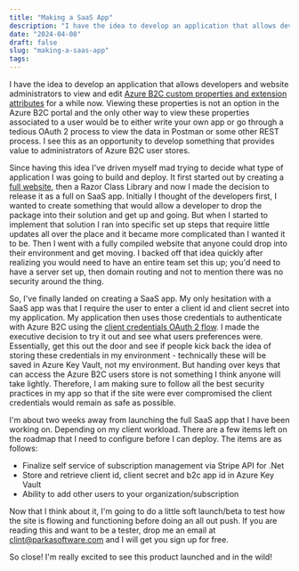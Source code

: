 ```yaml
---
title: "Making a SaaS App"
description: "I have the idea to develop an application that allows developers and website administrators to view and edit Azure B2C custom properties and extension attributes. "
date: "2024-04-08"
draft: false
slug: "making-a-saas-app"
tags:
---
```


<p>I have the idea to develop an application that allows developers and website administrators to view and edit <a href="awseb-AWSEB-63XWZHSFJDA4" rel="noreferrer">Azure B2C custom properties and extension attributes</a> for a while now. Viewing these properties is not an option in the Azure B2C portal and the only other way to view these properties associated to a user would be to either write your own app or go through a tedious OAuth 2 process to view the data in Postman or some other REST process. I see this as an opportunity to develop something that provides value to administrators of Azure B2C user stores.</p><p>Since having this idea I've driven myself mad trying to decide what type of application I was going to build and deploy. It first started out by creating a <a href="__GHOST_URL__/progress-azure-b2c-user-management-app/" rel="noreferrer">full website</a>, then a Razor Class Library and now I made the decision to release it as a full on SaaS app. Initially I thought of the developers first, I wanted to create something that would allow a developer to drop the package into their solution and get up and going. But when I started to implement that solution I ran into specific set up steps that require little updates all over the place and it became more complicated than I wanted it to be. Then I went with a fully compiled website that anyone could drop into their environment and get moving. I backed off that idea quickly after realizing you would need to have an entire team set this up; you'd need to have a server set up, then domain routing and not to mention there was no security around the thing. </p><p>So, I've finally landed on creating a SaaS app. My only hesitation with a SaaS app was that I require the user to enter a client id and client secret into my application. My application then uses those credentials to authenticate with Azure B2C using the <a href="https://learn.microsoft.com/en-us/entra/identity-platform/v2-oauth2-client-creds-grant-flow" rel="noreferrer">client credentials OAuth 2 flow</a>. I made the executive decision to try it out and see what users preferences were. Essentially, get this out the door and see if people kick back the idea of storing these credentials in my environment - technically these will be saved in Azure Key Vault, not my environment. But handing over keys that can access the Azure B2C users store is not something I think anyone will take lightly. Therefore, I am making sure to follow all the best security practices in my app so that if the site were ever compromised the client credentials would remain as safe as possible.</p><p>I'm about two weeks away from launching the full SaaS app that I have been working on. Depending on my client workload. There are a few items left on the roadmap that I need to configure before I can deploy. The items are as follows:</p><ul><li>Finalize self service of subscription management via Stripe API for .Net</li><li>Store and retrieve client id, client secret and b2c app id in Azure Key Vault</li><li>Ability to add other users to your organization/subscription</li></ul><p>Now that I think about it, I'm going to do a little soft launch/beta to test how the site is flowing and functioning before doing an all out push. If you are reading this and want to be a tester, drop me an email at <a href="mailto:clint@parkasoftware.com" rel="noreferrer">clint@parkasoftware.com</a> and I will get you sign up for free.</p><p>So close! I'm really excited to see this product launched and in the wild!</p>
